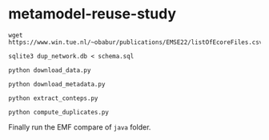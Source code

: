 # metamodel-reuse-study

```shell
wget https://www.win.tue.nl/~obabur/publications/EMSE22/listOfEcoreFiles.csv
```

```shell
sqlite3 dup_network.db < schema.sql
```

```shell
python download_data.py
```

```shell
python download_metadata.py
```

```shell
python extract_conteps.py
```

```shell
python compute_duplicates.py
```

Finally run the EMF compare of `java` folder.

